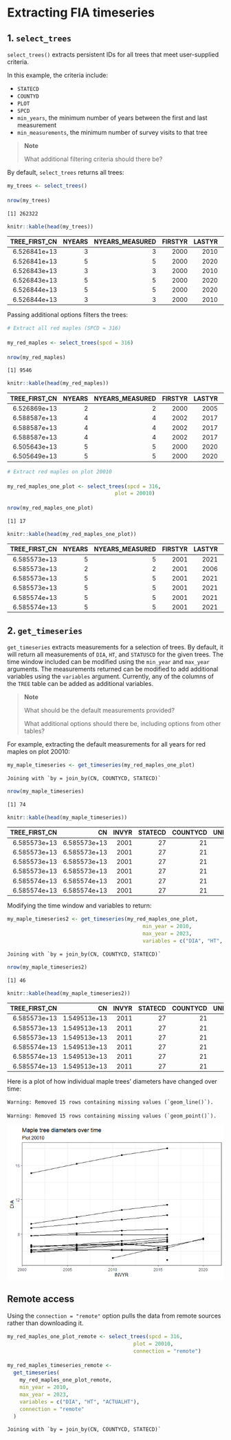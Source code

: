 # Extracting FIA timeseries

## 1. `select_trees`

`select_trees()` extracts persistent IDs for all trees that meet
user-supplied criteria.

In this example, the criteria include:

- `STATECD`
- `COUNTYD`
- `PLOT`
- `SPCD`
- `min_years`, the minimum number of years between the first and last
  measurement
- `min_measurements`, the minimum number of survey visits to that tree

<div>

> **Note**
>
> What additional filtering criteria should there be?

</div>

By default, `select_trees` returns all trees:

``` r
my_trees <- select_trees()

nrow(my_trees)
```

    [1] 262322

``` r
knitr::kable(head(my_trees))
```

| TREE_FIRST_CN | NYEARS | NYEARS_MEASURED | FIRSTYR | LASTYR | SPCD |  PLOT | COUNTYCD | STATECD |
|--------------:|-------:|----------------:|--------:|-------:|-----:|------:|---------:|--------:|
|  6.526841e+13 |      3 |               3 |    2000 |   2010 |  746 | 20005 |      119 |      27 |
|  6.526841e+13 |      5 |               5 |    2000 |   2020 |  746 | 20005 |      119 |      27 |
|  6.526843e+13 |      3 |               3 |    2000 |   2010 |  972 | 20005 |      119 |      27 |
|  6.526843e+13 |      5 |               5 |    2000 |   2020 |  823 | 20005 |      119 |      27 |
|  6.526844e+13 |      5 |               5 |    2000 |   2020 |  746 | 20005 |      119 |      27 |
|  6.526844e+13 |      3 |               3 |    2000 |   2010 |  746 | 20005 |      119 |      27 |

Passing additional options filters the trees:

``` r
# Extract all red maples (SPCD = 316)

my_red_maples <- select_trees(spcd = 316)

nrow(my_red_maples)
```

    [1] 9546

``` r
knitr::kable(head(my_red_maples))
```

| TREE_FIRST_CN | NYEARS | NYEARS_MEASURED | FIRSTYR | LASTYR | SPCD |  PLOT | COUNTYCD | STATECD |
|--------------:|-------:|----------------:|--------:|-------:|-----:|------:|---------:|--------:|
|  6.526869e+13 |      2 |               2 |    2000 |   2005 |  316 | 21087 |      119 |      27 |
|  6.588587e+13 |      4 |               4 |    2002 |   2017 |  316 | 21002 |      119 |      27 |
|  6.588587e+13 |      4 |               4 |    2002 |   2017 |  316 | 21002 |      119 |      27 |
|  6.588587e+13 |      4 |               4 |    2002 |   2017 |  316 | 21002 |      119 |      27 |
|  6.505643e+13 |      5 |               5 |    2000 |   2020 |  316 | 20189 |       57 |      27 |
|  6.505649e+13 |      5 |               5 |    2000 |   2020 |  316 | 20189 |       57 |      27 |

``` r
# Extract red maples on plot 20010

my_red_maples_one_plot <- select_trees(spcd = 316,
                                   plot = 20010)

nrow(my_red_maples_one_plot)
```

    [1] 17

``` r
knitr::kable(head(my_red_maples_one_plot))
```

| TREE_FIRST_CN | NYEARS | NYEARS_MEASURED | FIRSTYR | LASTYR | SPCD |  PLOT | COUNTYCD | STATECD |
|--------------:|-------:|----------------:|--------:|-------:|-----:|------:|---------:|--------:|
|  6.585573e+13 |      5 |               5 |    2001 |   2021 |  316 | 20010 |       21 |      27 |
|  6.585573e+13 |      2 |               2 |    2001 |   2006 |  316 | 20010 |       21 |      27 |
|  6.585573e+13 |      5 |               5 |    2001 |   2021 |  316 | 20010 |       21 |      27 |
|  6.585573e+13 |      5 |               5 |    2001 |   2021 |  316 | 20010 |       21 |      27 |
|  6.585574e+13 |      5 |               5 |    2001 |   2021 |  316 | 20010 |       21 |      27 |
|  6.585574e+13 |      5 |               5 |    2001 |   2021 |  316 | 20010 |       21 |      27 |

## 2. `get_timeseries`

`get_timeseries` extracts measurements for a selection of trees. By
default, it will return all measurements of `DIA`, `HT`, and `STATUSCD`
for the given trees. The time window included can be modified using the
`min_year` and `max_year` arguments. The measurements returned can be
modified to add additional variables using the `variables` argument.
Currently, any of the columns of the `TREE` table can be added as
additional variables.

<div>

> **Note**
>
> What should be the default measurements provided?
>
> What additional options should there be, including options from other
> tables?

</div>

For example, extracting the default measurements for all years for red
maples on plot 20010:

``` r
my_maple_timeseries <- get_timeseries(my_red_maples_one_plot)
```

    Joining with `by = join_by(CN, COUNTYCD, STATECD)`

``` r
nrow(my_maple_timeseries)
```

    [1] 74

``` r
knitr::kable(head(my_maple_timeseries))
```

| TREE_FIRST_CN |           CN | INVYR | STATECD | COUNTYCD | UNITCD |  PLOT | SUBP | TREE |  DIA |  HT | STATUSCD |
|--------------:|-------------:|------:|--------:|---------:|-------:|------:|-----:|-----:|-----:|----:|---------:|
|  6.585573e+13 | 6.585573e+13 |  2001 |      27 |       21 |      2 | 20010 |    1 |    1 | 15.1 |  58 |        1 |
|  6.585573e+13 | 6.585573e+13 |  2001 |      27 |       21 |      2 | 20010 |    1 |    2 |  6.7 |  32 |        1 |
|  6.585573e+13 | 6.585573e+13 |  2001 |      27 |       21 |      2 | 20010 |    1 |    3 |  7.8 |  44 |        1 |
|  6.585573e+13 | 6.585573e+13 |  2001 |      27 |       21 |      2 | 20010 |    1 |    4 |  6.5 |  47 |        1 |
|  6.585574e+13 | 6.585574e+13 |  2001 |      27 |       21 |      2 | 20010 |    1 |    6 |  6.0 |  44 |        1 |
|  6.585574e+13 | 6.585574e+13 |  2001 |      27 |       21 |      2 | 20010 |    1 |    7 |  5.9 |  43 |        1 |

Modifying the time window and variables to return:

``` r
my_maple_timeseries2 <- get_timeseries(my_red_maples_one_plot,
                                            min_year = 2010,
                                            max_year = 2023,
                                            variables = c("DIA", "HT", "ACTUALHT"))
```

    Joining with `by = join_by(CN, COUNTYCD, STATECD)`

``` r
nrow(my_maple_timeseries2)
```

    [1] 46

``` r
knitr::kable(head(my_maple_timeseries2))
```

| TREE_FIRST_CN |           CN | INVYR | STATECD | COUNTYCD | UNITCD |  PLOT | SUBP | TREE |  DIA |  HT | ACTUALHT |
|--------------:|-------------:|------:|--------:|---------:|-------:|------:|-----:|-----:|-----:|----:|---------:|
|  6.585573e+13 | 1.549513e+13 |  2011 |      27 |       21 |      2 | 20010 |    1 |    1 | 17.2 |  60 |       60 |
|  6.585573e+13 | 1.549513e+13 |  2011 |      27 |       21 |      2 | 20010 |    1 |    3 |  8.4 |  56 |       56 |
|  6.585573e+13 | 1.549513e+13 |  2011 |      27 |       21 |      2 | 20010 |    1 |    4 |  6.9 |  54 |       54 |
|  6.585574e+13 | 1.549513e+13 |  2011 |      27 |       21 |      2 | 20010 |    1 |    5 |  6.1 |  42 |       11 |
|  6.585574e+13 | 1.549513e+13 |  2011 |      27 |       21 |      2 | 20010 |    1 |    6 |  6.8 |  58 |       58 |
|  6.585574e+13 | 1.549513e+13 |  2011 |      27 |       21 |      2 | 20010 |    1 |    7 |  6.7 |  58 |       58 |

Here is a plot of how individual maple trees’ diameters have changed
over time:

    Warning: Removed 15 rows containing missing values (`geom_line()`).

    Warning: Removed 15 rows containing missing values (`geom_point()`).

<img src="fia_demo_duckdbfs_files/figure-commonmark/fig-mapledia-1.png"
id="fig-mapledia"
alt="Figure 1: Diameters of red maple trees on plot 20010 over time. Individual lines represent individual trees." />

## Remote access

Using the `connection = "remote"` option pulls the data from remote
sources rather than downloading it.

``` r
my_red_maples_one_plot_remote <- select_trees(spcd = 316,
                                         plot = 20010,
                                         connection = "remote")

my_red_maples_timeseries_remote <-
  get_timeseries(
    my_red_maples_one_plot_remote,
    min_year = 2010,
    max_year = 2023,
    variables = c("DIA", "HT", "ACTUALHT"),
    connection = "remote"
  )
```

    Joining with `by = join_by(CN, COUNTYCD, STATECD)`
